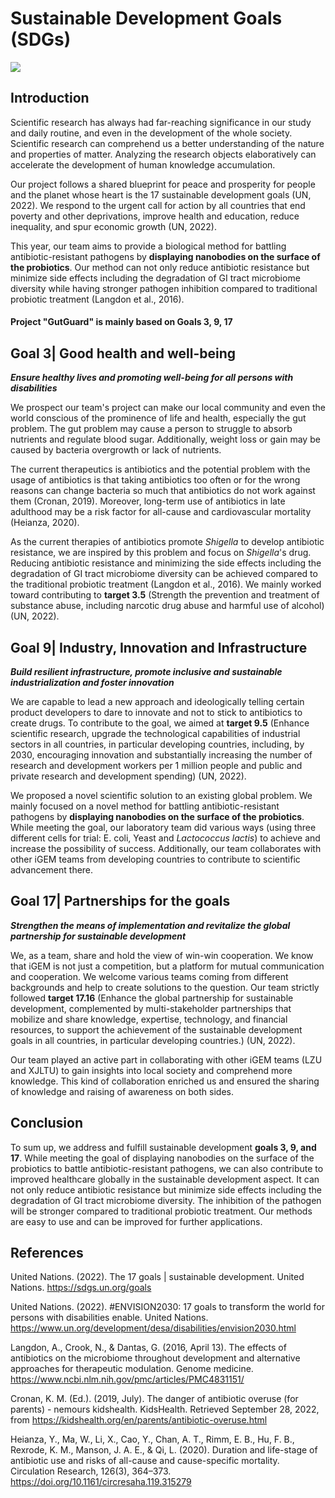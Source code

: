 
<div class="h1-bg">
    <h1 class>Sustainable Development Goals (SDGs)</h1>
    <img src="https://static.igem.wiki/teams/4161/wiki/fig-sus.png" />
</div>

## Introduction

Scientific research has always had far-reaching significance in our study and
daily routine, and even in the development of the whole society. Scientific
research can comprehend us a better understanding of the nature and properties
of matter. Analyzing the research objects elaboratively can accelerate the
development of human knowledge accumulation.

Our project follows a shared blueprint for peace and prosperity for people and
the planet whose heart is the 17 sustainable development goals (UN, 2022). We
respond to the urgent call for action by all countries that end poverty and
other deprivations, improve health and education, reduce inequality, and spur
economic growth (UN, 2022).

This year, our team aims to provide a biological method for battling
antibiotic-resistant pathogens by **displaying nanobodies on the surface of the
probiotics**. Our method can not only reduce antibiotic resistance but minimize
side effects including the degradation of GI tract microbiome diversity while
having stronger pathogen inhibition compared to traditional probiotic treatment
(Langdon et al., 2016).

#### Project "GutGuard" is mainly based on Goals 3, 9, 17

## Goal 3| Good health and well-being

_**Ensure healthy lives and promoting well-being for all persons with
disabilities**_

We prospect our team's project can make our local community and even the
world conscious of the prominence of life and health, especially the gut
problem. The gut problem may cause a person to struggle to absorb nutrients and
regulate blood sugar. Additionally, weight loss or gain may be caused by
bacteria overgrowth or lack of nutrients.

The current therapeutics is antibiotics and the potential problem with the
usage of antibiotics is that taking antibiotics too often or for the wrong
reasons can change bacteria so much that antibiotics do not work against them
(Cronan, 2019). Moreover, long-term use of antibiotics in late adulthood may be
a risk factor for all-cause and cardiovascular mortality (Heianza, 2020).

As the current therapies of antibiotics promote *Shigella* to develop antibiotic
resistance, we are inspired by this problem and focus on *Shigella*'s drug.
Reducing antibiotic resistance and minimizing the side effects including the
degradation of GI tract microbiome diversity can be achieved compared to the
traditional probiotic treatment (Langdon et al., 2016). We mainly worked toward
contributing to **target 3.5** (Strength the prevention and treatment of
substance abuse, including narcotic drug abuse and harmful use of alcohol) (UN,
2022).

## Goal 9| Industry, Innovation and Infrastructure

_**Build resilient infrastructure, promote inclusive and sustainable
industrialization and foster innovation**_

We are capable to lead a new approach and ideologically telling certain product
developers to dare to innovate and not to stick to antibiotics to create drugs.
To contribute to the goal, we aimed at **target 9.5** (Enhance scientific
research, upgrade the technological capabilities of industrial sectors in all
countries, in particular developing countries, including, by 2030, encouraging
innovation and substantially increasing the number of research and development
workers per 1 million people and public and private research and development
spending) (UN, 2022).

We proposed a novel scientific solution to an existing global problem. We
mainly focused on a novel method for battling antibiotic-resistant pathogens by
**displaying nanobodies on the surface of the probiotics**. While meeting the
goal, our laboratory team did various ways (using three different cells for
trial: E. coli, Yeast and *Lactococcus lactis*) to achieve and increase the
possibility of success. Additionally, our team collaborates with other iGEM
teams from developing countries to contribute to scientific advancement there.

## Goal 17| Partnerships for the goals

_**Strengthen the means of implementation and revitalize the global partnership
for sustainable development**_

We, as a team, share and hold the view of win-win cooperation. We know that
iGEM is not just a competition, but a platform for mutual communication and
cooperation. We welcome various teams coming from different backgrounds and
help to create solutions to the question. Our team strictly followed **target
17.16** (Enhance the global partnership for sustainable development,
complemented by multi-stakeholder partnerships that mobilize and share
knowledge, expertise, technology, and financial resources, to support the
achievement of the sustainable development goals in all countries, in
particular developing countries.) (UN, 2022).

Our team played an active part in collaborating with other iGEM teams (LZU and
XJLTU) to gain insights into local society and comprehend more knowledge. This
kind of collaboration enriched us and ensured the sharing of knowledge and
raising of awareness on both sides.

## Conclusion

To sum up, we address and fulfill sustainable development **goals 3, 9, and
17**. While meeting the goal of displaying nanobodies on the surface of the
probiotics to battle antibiotic-resistant pathogens, we can also contribute to
improved healthcare globally in the sustainable development aspect. It can not
only reduce antibiotic resistance but minimize side effects including the
degradation of GI tract microbiome diversity. The inhibition of the pathogen
will be stronger compared to traditional probiotic treatment.  Our methods are
easy to use and can be improved for further applications.

## References

United Nations. (2022). The 17 goals | sustainable development. United Nations.
<https://sdgs.un.org/goals>

United Nations. (2022). #ENVISION2030: 17 goals to transform the world for
persons with disabilities enable. United Nations.
<https://www.un.org/development/desa/disabilities/envision2030.html>

Langdon, A., Crook, N., & Dantas, G. (2016, April 13). The effects of
antibiotics on the microbiome throughout development and alternative approaches
for therapeutic modulation. Genome medicine.
<https://www.ncbi.nlm.nih.gov/pmc/articles/PMC4831151/>

Cronan, K. M. (Ed.). (2019, July). The danger of antibiotic overuse (for
parents) - nemours kidshealth. KidsHealth. Retrieved September 28, 2022, from
<https://kidshealth.org/en/parents/antibiotic-overuse.html>

Heianza, Y., Ma, W., Li, X., Cao, Y., Chan, A. T., Rimm, E. B., Hu, F. B.,
Rexrode, K. M., Manson, J. A. E., & Qi, L. (2020). Duration and life-stage of
antibiotic use and risks of all-cause and cause-specific mortality. Circulation
Research, 126(3), 364–373. <https://doi.org/10.1161/circresaha.119.315279>

